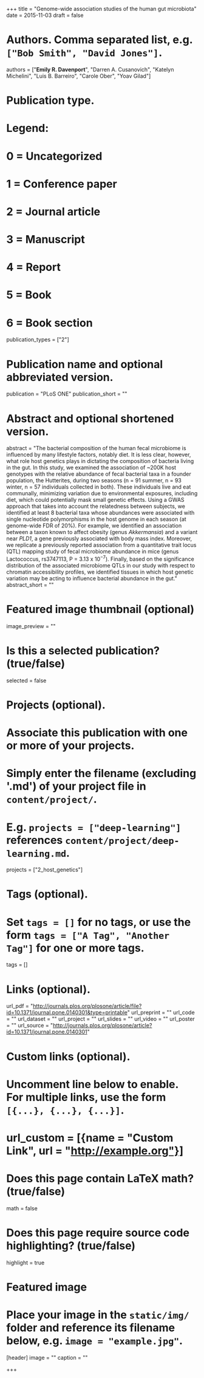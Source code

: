 +++
title = "Genome-wide association studies of the human gut microbiota"
date = 2015-11-03
draft = false

# Authors. Comma separated list, e.g. `["Bob Smith", "David Jones"]`.
authors = ["**Emily R. Davenport**", "Darren A. Cusanovich", "Katelyn Michelini", "Luis B. Barreiro", "Carole Ober", "Yoav Gilad"]

# Publication type.
# Legend:
# 0 = Uncategorized
# 1 = Conference paper
# 2 = Journal article
# 3 = Manuscript
# 4 = Report
# 5 = Book
# 6 = Book section
publication_types = ["2"]

# Publication name and optional abbreviated version.
publication = "PLoS ONE"
publication_short = ""

# Abstract and optional shortened version.
abstract = "The bacterial composition of the human fecal microbiome is influenced by many lifestyle factors, notably diet. It is less clear, however, what role host genetics plays in dictating the composition of bacteria living in the gut. In this study, we examined the association of ~200K host genotypes with the relative abundance of fecal bacterial taxa in a founder population, the Hutterites, during two seasons (n = 91 summer, n = 93 winter, n = 57 individuals collected in both). These individuals live and eat communally, minimizing variation due to environmental exposures, including diet, which could potentially mask small genetic effects. Using a GWAS approach that takes into account the relatedness between subjects, we identified at least 8 bacterial taxa whose abundances were associated with single nucleotide polymorphisms in the host genome in each season (at genome-wide FDR of 20%). For example, we identified an association between a taxon known to affect obesity (genus _Akkermansia_) and a variant near _PLD1_, a gene previously associated with body mass index. Moreover, we replicate a previously reported association from a quantitative trait locus (QTL) mapping study of fecal microbiome abundance in mice (genus Lactococcus, rs3747113, P = 3.13 x 10<sup>−7</sup>). Finally, based on the significance distribution of the associated microbiome QTLs in our study with respect to chromatin accessibility profiles, we identified tissues in which host genetic variation may be acting to influence bacterial abundance in the gut."
abstract_short = ""

# Featured image thumbnail (optional)
image_preview = ""

# Is this a selected publication? (true/false)
selected = false

# Projects (optional).
#   Associate this publication with one or more of your projects.
#   Simply enter the filename (excluding '.md') of your project file in `content/project/`.
#   E.g. `projects = ["deep-learning"]` references `content/project/deep-learning.md`.
projects = ["2_host_genetics"]

# Tags (optional).
#   Set `tags = []` for no tags, or use the form `tags = ["A Tag", "Another Tag"]` for one or more tags.
tags = []

# Links (optional).
url_pdf = "http://journals.plos.org/plosone/article/file?id=10.1371/journal.pone.0140301&type=printable"
url_preprint = ""
url_code = ""
url_dataset = ""
url_project = ""
url_slides = ""
url_video = ""
url_poster = ""
url_source = "http://journals.plos.org/plosone/article?id=10.1371/journal.pone.0140301"

# Custom links (optional).
#   Uncomment line below to enable. For multiple links, use the form `[{...}, {...}, {...}]`.
# url_custom = [{name = "Custom Link", url = "http://example.org"}]

# Does this page contain LaTeX math? (true/false)
math = false

# Does this page require source code highlighting? (true/false)
highlight = true

# Featured image
# Place your image in the `static/img/` folder and reference its filename below, e.g. `image = "example.jpg"`.
[header]
image = ""
caption = ""

+++
